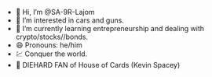 - 👋 Hi, I’m @SA-9R-Lajom
- 👀 I’m interested in cars and guns. 
- 🌱 I’m currently learning entrepreneurship and dealing with crypto/stocks//bonds.
- 😄 Pronouns: he/him
- 💹 Conquer the world. 
- 🏴 DIEHARD FAN of House of Cards (Kevin Spacey) 
  

